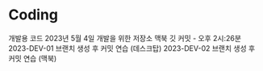 # Coding

개발용 코드
2023년 5월 4일 개발을 위한 저장소
맥북 깃 커밋 - 오후 2시:26분
2023-DEV-01 브랜치 생성 후 커밋 연습 (데스크탑)
2023-DEV-02 브랜치 생성 후 커밋 연습 (맥북)
